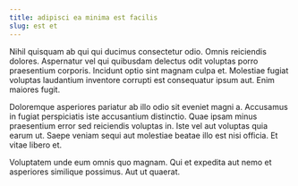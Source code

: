 ```yaml
---
title: adipisci ea minima est facilis
slug: est et
---
```


Nihil quisquam ab qui qui ducimus consectetur odio. Omnis reiciendis dolores. Aspernatur vel qui quibusdam delectus odit voluptas porro praesentium corporis. Incidunt optio sint magnam culpa et. Molestiae fugiat voluptas laudantium inventore corrupti est consequatur ipsum aut. Enim maiores fugit.

Doloremque asperiores pariatur ab illo odio sit eveniet magni a. Accusamus in fugiat perspiciatis iste accusantium distinctio. Quae ipsam minus praesentium error sed reiciendis voluptas in. Iste vel aut voluptas quia earum ut. Saepe veniam sequi aut molestiae beatae illo est nisi officia. Et vitae libero et.

Voluptatem unde eum omnis quo magnam. Qui et expedita aut nemo et asperiores similique possimus. Aut ut quaerat.
